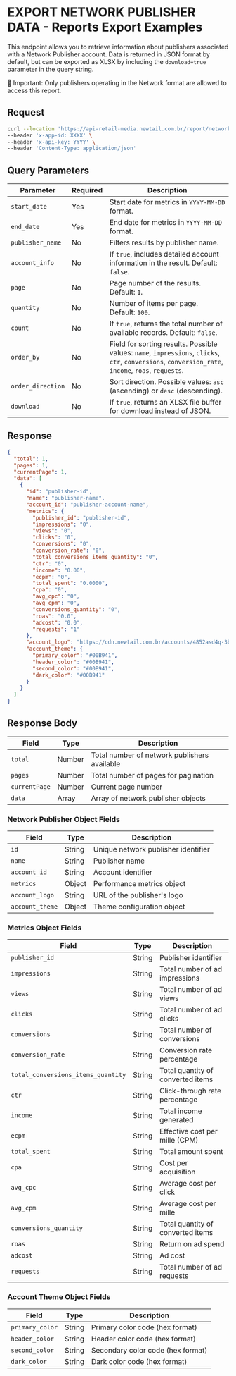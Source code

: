 # EXPORT NETWORK PUBLISHER DATA - Reports Export Examples

This endpoint allows you to retrieve information about publishers associated with a Network Publisher account. Data is returned in JSON format by default, but can be exported as XLSX by including the `download=true` parameter in the query string.

🔹 Important: Only publishers operating in the Network format are allowed to access this report.

## Request

```bash
curl --location 'https://api-retail-media.newtail.com.br/report/network/publishers?start_date=2025-01-01&end_date=2025-01-31' \
--header 'x-app-id: XXXX' \
--header 'x-api-key: YYYY' \
--header 'Content-Type: application/json'
```

## Query Parameters

| Parameter         | Required | Description                                                                                                                                         |
| ----------------- | -------- | --------------------------------------------------------------------------------------------------------------------------------------------------- |
| `start_date`      | Yes      | Start date for metrics in `YYYY-MM-DD` format.                                                                                                      |
| `end_date`        | Yes      | End date for metrics in `YYYY-MM-DD` format.                                                                                                        |
| `publisher_name`  | No       | Filters results by publisher name.                                                                                                                  |
| `account_info`    | No       | If `true`, includes detailed account information in the result. Default: `false`.                                                                   |
| `page`            | No       | Page number of the results. Default: `1`.                                                                                                           |
| `quantity`        | No       | Number of items per page. Default: `100`.                                                                                                           |
| `count`           | No       | If `true`, returns the total number of available records. Default: `false`.                                                                         |
| `order_by`        | No       | Field for sorting results. Possible values: `name`, `impressions`, `clicks`, `ctr`, `conversions`, `conversion_rate`, `income`, `roas`, `requests`. |
| `order_direction` | No       | Sort direction. Possible values: `asc` (ascending) or `desc` (descending).                                                                          |
| `download`        | No       | If `true`, returns an XLSX file buffer for download instead of JSON.                                                                                |

## Response

```json
{
  "total": 1,
  "pages": 1,
  "currentPage": 1,
  "data": [
    {
      "id": "publisher-id",
      "name": "publisher-name",
      "account_id": "publisher-account-name",
      "metrics": {
        "publisher_id": "publisher-id",
        "impressions": "0",
        "views": "0",
        "clicks": "0",
        "conversions": "0",
        "conversion_rate": "0",
        "total_conversions_items_quantity": "0",
        "ctr": "0",
        "income": "0.00",
        "ecpm": "0",
        "total_spent": "0.0000",
        "cpa": "0",
        "avg_cpc": "0",
        "avg_cpm": "0",
        "conversions_quantity": "0",
        "roas": "0.0",
        "adcost": "0.0",
        "requests": "1"
      },
      "account_logo": "https://cdn.newtail.com.br/accounts/4852asd4q-3b0a-11ef-b7a2-014ea2680b7e/assets/publisher-logo.png",
      "account_theme": {
        "primary_color": "#00B941",
        "header_color": "#00B941",
        "second_color": "#00B941",
        "dark_color": "#00B941"
      }
    }
  ]
}
```

## Response Body

| Field         | Type   | Description                                  |
| ------------- | ------ | -------------------------------------------- |
| `total`       | Number | Total number of network publishers available |
| `pages`       | Number | Total number of pages for pagination         |
| `currentPage` | Number | Current page number                          |
| `data`        | Array  | Array of network publisher objects           |

### Network Publisher Object Fields

| Field           | Type   | Description                         |
| --------------- | ------ | ----------------------------------- |
| `id`            | String | Unique network publisher identifier |
| `name`          | String | Publisher name                      |
| `account_id`    | String | Account identifier                  |
| `metrics`       | Object | Performance metrics object          |
| `account_logo`  | String | URL of the publisher's logo         |
| `account_theme` | Object | Theme configuration object          |

### Metrics Object Fields

| Field                              | Type   | Description                       |
| ---------------------------------- | ------ | --------------------------------- |
| `publisher_id`                     | String | Publisher identifier              |
| `impressions`                      | String | Total number of ad impressions    |
| `views`                            | String | Total number of ad views          |
| `clicks`                           | String | Total number of ad clicks         |
| `conversions`                      | String | Total number of conversions       |
| `conversion_rate`                  | String | Conversion rate percentage        |
| `total_conversions_items_quantity` | String | Total quantity of converted items |
| `ctr`                              | String | Click-through rate percentage     |
| `income`                           | String | Total income generated            |
| `ecpm`                             | String | Effective cost per mille (CPM)    |
| `total_spent`                      | String | Total amount spent                |
| `cpa`                              | String | Cost per acquisition              |
| `avg_cpc`                          | String | Average cost per click            |
| `avg_cpm`                          | String | Average cost per mille            |
| `conversions_quantity`             | String | Total quantity of converted items |
| `roas`                             | String | Return on ad spend                |
| `adcost`                           | String | Ad cost                           |
| `requests`                         | String | Total number of ad requests       |

### Account Theme Object Fields

| Field           | Type   | Description                       |
| --------------- | ------ | --------------------------------- |
| `primary_color` | String | Primary color code (hex format)   |
| `header_color`  | String | Header color code (hex format)    |
| `second_color`  | String | Secondary color code (hex format) |
| `dark_color`    | String | Dark color code (hex format)      |
